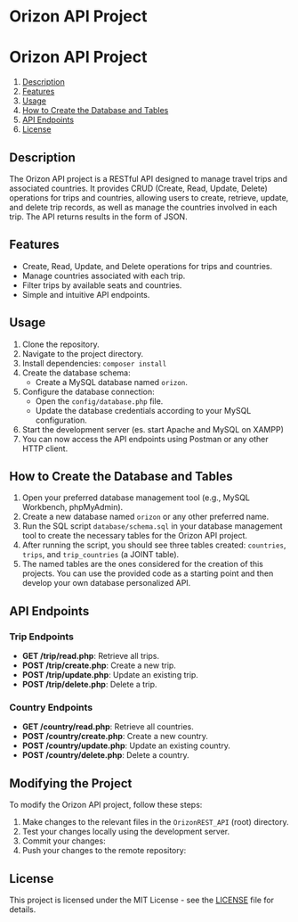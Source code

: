 # Orizon API Project

# Orizon API Project
1. [Description](#description)
2. [Features](#features)
3. [Usage](#usage)
4. [How to Create the Database and Tables](#how-to-create-the-database-and-tables)
6. [API Endpoints](#api-endpoints)
7. [License](#license)


## Description

The Orizon API project is a RESTful API designed to manage travel trips and associated countries. It provides CRUD (Create, Read, Update, Delete) operations for trips and countries, allowing users to create, retrieve, update, and delete trip records, as well as manage the countries involved in each trip.
The API returns results in the form of JSON.

## Features

- Create, Read, Update, and Delete operations for trips and countries.
- Manage countries associated with each trip.
- Filter trips by available seats and countries.
- Simple and intuitive API endpoints.

## Usage

1. Clone the repository.
2. Navigate to the project directory.
3. Install dependencies: `composer install`
4. Create the database schema:
   - Create a MySQL database named `orizon`. 
5. Configure the database connection:
   - Open the `config/database.php` file.
   - Update the database credentials according to your MySQL configuration.
6. Start the development server (es. start Apache and MySQL on XAMPP)
7. You can now access the API endpoints using Postman or any other HTTP client.

## How to Create the Database and Tables
1. Open your preferred database management tool (e.g., MySQL Workbench, phpMyAdmin).
2. Create a new database named `orizon` or any other preferred name.
3. Run the SQL script `database/schema.sql` in your database management tool to create the necessary tables for the Orizon API project.
4. After running the script, you should see three tables created: `countries`, `trips`, and `trip_countries` (a JOINT table).
5. The named tables are the ones considered for the creation of this projects. You can use the provided code as a starting point and then develop your own database personalized API.


## API Endpoints

### Trip Endpoints

- **GET /trip/read.php**: Retrieve all trips.
- **POST /trip/create.php**: Create a new trip.
- **POST /trip/update.php**: Update an existing trip.
- **POST /trip/delete.php**: Delete a trip.

### Country Endpoints

- **GET /country/read.php**: Retrieve all countries.
- **POST /country/create.php**: Create a new country.
- **POST /country/update.php**: Update an existing country.
- **POST /country/delete.php**: Delete a country.

## Modifying the Project

To modify the Orizon API project, follow these steps:

1. Make changes to the relevant files in the `OrizonREST_API` (root) directory.
2. Test your changes locally using the development server.
3. Commit your changes:
4. Push your changes to the remote repository:

## License

This project is licensed under the MIT License - see the [LICENSE](LICENSE) file for details.







